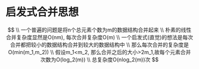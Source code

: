 # 启发式合并思想

$$
\\ 一个普遍的问题是将n个总元素个数为m的数据结构合并起来
\\ 朴素的线性合并复杂度显然是O(nm), 每次合并复杂度O(m)
\\ 一个启发式(直觉)的想法是每次合并都把较小的数据结构合并到较大的数据结构中
\\ 那么每次合并的复杂度是O(min(m_1,m_2))
\\ 假设m_1<m_2, 那么合并之后的大小>2m_1,故每个元素合并次数为O(log_2(m))
\\ 总复杂度O(nlog_2(m))次
$$

